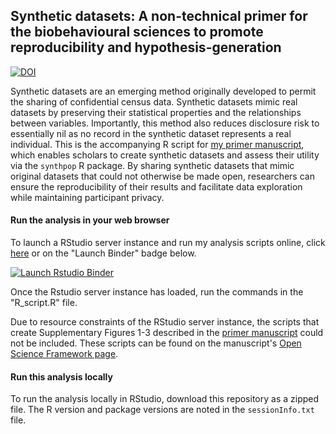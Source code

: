 ## Synthetic datasets: A non-technical primer for the biobehavioural sciences to promote reproducibility and hypothesis-generation

[![DOI](https://zenodo.org/badge/DOI/10.5281/zenodo.3520475.svg)](https://doi.org/10.5281/zenodo.3520475)

Synthetic datasets are an emerging method originally developed to permit the sharing of confidential census data. Synthetic datasets mimic real datasets by preserving their statistical properties and the relationships between variables. Importantly, this method also reduces disclosure risk to essentially nil as no record in the synthetic dataset represents a real individual. This is the accompanying R script for [my primer manuscript](https://psyarxiv.com/dmfb3/), which enables scholars to create synthetic datasets and assess their utility via the `synthpop` R package. By sharing synthetic datasets that mimic original datasets that could not otherwise be made open, researchers can ensure the reproducibility of their results and facilitate data exploration while maintaining participant privacy.

#### Run the analysis in your web browser

To launch a RStudio server instance and run my analysis scripts online, click [here](https://mybinder.org/v2/gh/dsquintana/synthpop-primer/master?urlpath=rstudio) or on the "Launch Binder" badge below.

  <!-- badges: start -->
  [![Launch Rstudio Binder](http://mybinder.org/badge_logo.svg)](https://mybinder.org/v2/gh/dsquintana/synthpop-primer/master?urlpath=rstudio)
  <!-- badges: end -->

Once the Rstudio server instance has loaded, run the commands in the "R_script.R" file.

Due to resource constraints of the RStudio server instance, the scripts that create Supplementary Figures 1-3 described in the [primer manuscript](https://psyarxiv.com/dmfb3/) could not be included. These scripts can be found on the manuscript's [Open Science Framework page](https://osf.io/z524n/).

#### Run this analysis locally
To run the analysis locally in RStudio, download this repository as a zipped file. The R version and package versions are noted in the `sessionInfo.txt` file.

